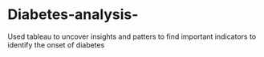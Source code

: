 # Diabetes-analysis-
Used tableau to uncover insights and patters to find important indicators to identify the onset of diabetes 
